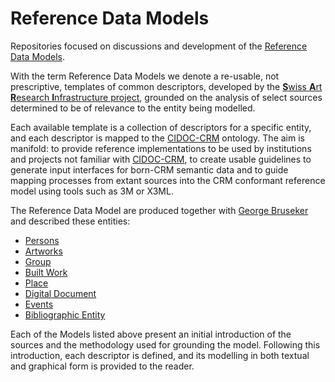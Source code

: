 # Reference Data Models

Repositories focused on discussions and development of the [Reference Data Models](https://docs.swissartresearch.net/instruction/).

With the term Reference Data Models we denote a re-usable, not prescriptive, templates of common descriptors, developed by the [**S**wiss **A**rt **R**esearch **I**nfrastructure project](https://swissartresearch.net), grounded on the analysis of select sources determined to be of relevance to the entity being modelled.  

Each available template is a collection of descriptors for a specific entity, and each descriptor is mapped to the [CIDOC-CRM](http://www.cidoc-crm.org) ontology. The aim is manifold: to provide reference implementations to be used by institutions and projects not familiar with [CIDOC-CRM](http://www.cidoc-crm.org), to create usable guidelines to generate input interfaces for born-CRM semantic data and to guide mapping processes from extant sources into the CRM conformant reference model using tools such as 3M or X3ML. 

The Reference Data Model are produced together with [George Bruseker](https://twitter.com/GBruseker) and described these entities: 

+ [Persons](https://docs.swissartresearch.net/et/persons/)
+ [Artworks](https://docs.swissartresearch.net/et/artwork/)
+ [Group](https://docs.swissartresearch.net/et/group/)
+ [Built Work](https://docs.swissartresearch.net/et/built_work/)
+ [Place](https://docs.swissartresearch.net/et/place/)
+ [Digital Document](https://docs.swissartresearch.net/et/do/)
+ [Events](https://docs.swissartresearch.net/et/event/)
+ [Bibliographic Entity](https://docs.swissartresearch.net/et/bibliographic_item)

Each of the Models listed above present an initial introduction of the sources and the methodology used for grounding the model. Following this introduction, each descriptor is defined, and its modelling in both textual and graphical form is provided to the reader.
